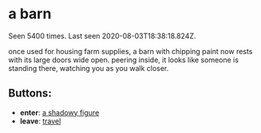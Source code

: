 # a barn

Seen 5400 times. Last seen 2020-08-03T18:38:18.824Z.

once used for housing farm supplies, a barn with chipping paint now rests with its large doors wide open. peering inside, it looks like someone is standing there, watching you as you walk closer.

## Buttons:

- **enter**: [a shadowy figure](a-shadowy-figure-m45mb0.md)
- **leave**: [travel](travel-travel.md)